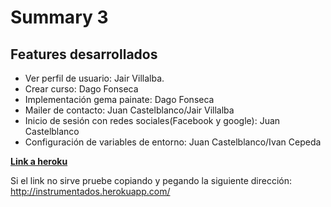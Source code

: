 # Summary 3

## Features desarrollados

* Ver perfil de usuario: Jair Villalba.
* Crear curso: Dago Fonseca
* Implementación gema painate: Dago Fonseca
* Mailer de contacto: Juan Castelblanco/Jair Villalba
* Inicio de sesión con redes sociales(Facebook y google): Juan Castelblanco
* Configuración de variables de entorno: Juan Castelblanco/Ivan Cepeda


[**Link a heroku**](http://instrumentados.herokuapp.com/)

Si el link no sirve pruebe copiando y pegando la siguiente dirección: http://instrumentados.herokuapp.com/
